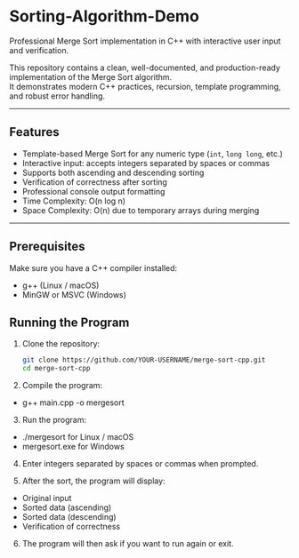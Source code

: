 # Sorting-Algorithm-Demo
Professional Merge Sort implementation in C++ with interactive user input and verification.  

This repository contains a clean, well-documented, and production-ready implementation of the Merge Sort algorithm.  
It demonstrates modern C++ practices, recursion, template programming, and robust error handling.

---

## Features
- Template-based Merge Sort for any numeric type (`int`, `long long`, etc.)  
- Interactive input: accepts integers separated by spaces or commas  
- Supports both ascending and descending sorting  
- Verification of correctness after sorting  
- Professional console output formatting  
- Time Complexity: O(n log n)  
- Space Complexity: O(n) due to temporary arrays during merging  

---

## Prerequisites
Make sure you have a C++ compiler installed:  
- g++ (Linux / macOS)  
- MinGW or MSVC (Windows)

## Running the Program
1. Clone the repository:
   ```bash
   git clone https://github.com/YOUR-USERNAME/merge-sort-cpp.git
   cd merge-sort-cpp

2. Compile the program:
- g++ main.cpp -o mergesort

3. Run the program:
- ./mergesort for Linux / macOS
- mergesort.exe for Windows

4. Enter integers separated by spaces or commas when prompted.
   
5. After the sort, the program will display:
- Original input
- Sorted data (ascending)
- Sorted data (descending)
- Verification of correctness

6. The program will then ask if you want to run again or exit.
